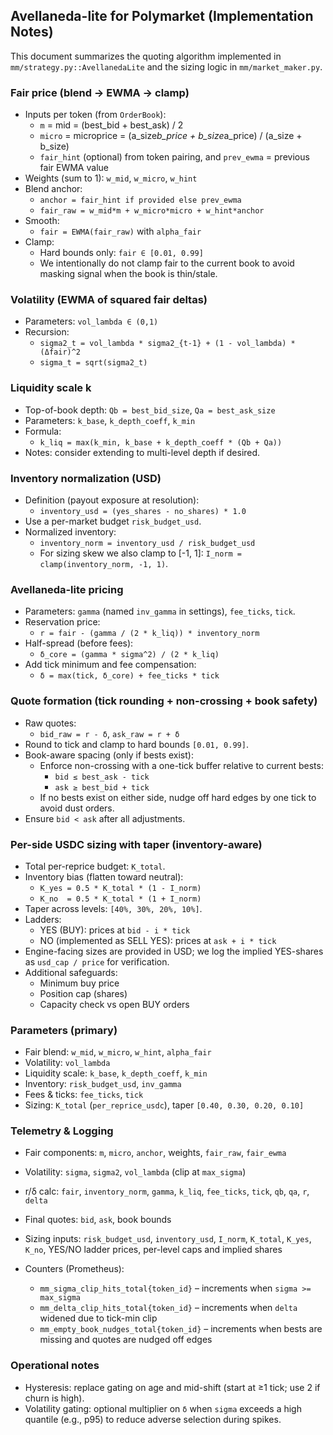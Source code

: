 ## Avellaneda-lite for Polymarket (Implementation Notes)

This document summarizes the quoting algorithm implemented in `mm/strategy.py::AvellanedaLite` and the sizing logic in `mm/market_maker.py`.

### Fair price (blend → EWMA → clamp)

- Inputs per token (from `OrderBook`):
  - `m` = mid = (best_bid + best_ask) / 2
  - `micro` = microprice = (a_size*b_price + b_size*a_price) / (a_size + b_size)
  - `fair_hint` (optional) from token pairing, and `prev_ewma` = previous fair EWMA value
- Weights (sum to 1): `w_mid`, `w_micro`, `w_hint`
- Blend anchor:
  - `anchor = fair_hint if provided else prev_ewma`
  - `fair_raw = w_mid*m + w_micro*micro + w_hint*anchor`
- Smooth:
  - `fair = EWMA(fair_raw)` with `alpha_fair`
- Clamp:
  - Hard bounds only: `fair ∈ [0.01, 0.99]`
  - We intentionally do not clamp fair to the current book to avoid masking signal when the book is thin/stale.

### Volatility (EWMA of squared fair deltas)

- Parameters: `vol_lambda ∈ (0,1)`
- Recursion:
  - `sigma2_t = vol_lambda * sigma2_{t-1} + (1 - vol_lambda) * (Δfair)^2`
  - `sigma_t = sqrt(sigma2_t)`

### Liquidity scale k

- Top-of-book depth: `Qb = best_bid_size`, `Qa = best_ask_size`
- Parameters: `k_base`, `k_depth_coeff`, `k_min`
- Formula:
  - `k_liq = max(k_min, k_base + k_depth_coeff * (Qb + Qa))`
- Notes: consider extending to multi-level depth if desired.

### Inventory normalization (USD)

- Definition (payout exposure at resolution):
  - `inventory_usd = (yes_shares - no_shares) * 1.0`
- Use a per-market budget `risk_budget_usd`.
- Normalized inventory:
  - `inventory_norm = inventory_usd / risk_budget_usd`
  - For sizing skew we also clamp to [-1, 1]: `I_norm = clamp(inventory_norm, -1, 1)`.

### Avellaneda-lite pricing

- Parameters: `gamma` (named `inv_gamma` in settings), `fee_ticks`, `tick`.
- Reservation price:
  - `r = fair - (gamma / (2 * k_liq)) * inventory_norm`
- Half-spread (before fees):
  - `δ_core = (gamma * sigma^2) / (2 * k_liq)`
- Add tick minimum and fee compensation:
  - `δ = max(tick, δ_core) + fee_ticks * tick`

### Quote formation (tick rounding + non-crossing + book safety)

- Raw quotes:
  - `bid_raw = r - δ`, `ask_raw = r + δ`
- Round to tick and clamp to hard bounds `[0.01, 0.99]`.
- Book-aware spacing (only if bests exist):
  - Enforce non-crossing with a one-tick buffer relative to current bests:
    - `bid ≤ best_ask - tick`
    - `ask ≥ best_bid + tick`
  - If no bests exist on either side, nudge off hard edges by one tick to avoid dust orders.
- Ensure `bid < ask` after all adjustments.

### Per-side USDC sizing with taper (inventory-aware)

- Total per-reprice budget: `K_total`.
- Inventory bias (flatten toward neutral):
  - `K_yes = 0.5 * K_total * (1 - I_norm)`
  - `K_no  = 0.5 * K_total * (1 + I_norm)`
- Taper across levels: `[40%, 30%, 20%, 10%]`.
- Ladders:
  - YES (BUY): prices at `bid - i * tick`
  - NO (implemented as SELL YES): prices at `ask + i * tick`
- Engine-facing sizes are provided in USD; we log the implied YES-shares as `usd_cap / price` for verification.
- Additional safeguards:
  - Minimum buy price
  - Position cap (shares)
  - Capacity check vs open BUY orders

### Parameters (primary)

- Fair blend: `w_mid`, `w_micro`, `w_hint`, `alpha_fair`
- Volatility: `vol_lambda`
- Liquidity scale: `k_base`, `k_depth_coeff`, `k_min`
- Inventory: `risk_budget_usd`, `inv_gamma`
- Fees & ticks: `fee_ticks`, `tick`
- Sizing: `K_total` (`per_reprice_usdc`), taper `[0.40, 0.30, 0.20, 0.10]`

### Telemetry & Logging

- Fair components: `m`, `micro`, `anchor`, weights, `fair_raw`, `fair_ewma`
- Volatility: `sigma`, `sigma2`, `vol_lambda` (clip at `max_sigma`)
- r/δ calc: `fair`, `inventory_norm`, `gamma`, `k_liq`, `fee_ticks`, `tick`, `qb`, `qa`, `r`, `delta`
- Final quotes: `bid`, `ask`, book bounds
- Sizing inputs: `risk_budget_usd`, `inventory_usd`, `I_norm`, `K_total`, `K_yes`, `K_no`, YES/NO ladder prices, per-level caps and implied shares

- Counters (Prometheus):
  - `mm_sigma_clip_hits_total{token_id}` – increments when `sigma >= max_sigma`
  - `mm_delta_clip_hits_total{token_id}` – increments when `delta` widened due to tick-min clip
  - `mm_empty_book_nudges_total{token_id}` – increments when bests are missing and quotes are nudged off edges

### Operational notes

- Hysteresis: replace gating on age and mid-shift (start at ≥1 tick; use 2 if churn is high).
- Volatility gating: optional multiplier on `δ` when `sigma` exceeds a high quantile (e.g., p95) to reduce adverse selection during spikes.




